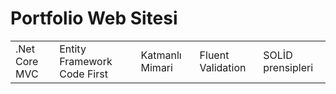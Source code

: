 <h1>Portfolio Web Sitesi</h1>
<table>
  <tr>
    <td>.Net Core MVC</td>
    <td>Entity Framework Code First</td>
    <td>Katmanlı Mimari</td>
    <td>Fluent Validation</td>
    <td>SOLİD prensipleri</td>
  </tr>
</table>
